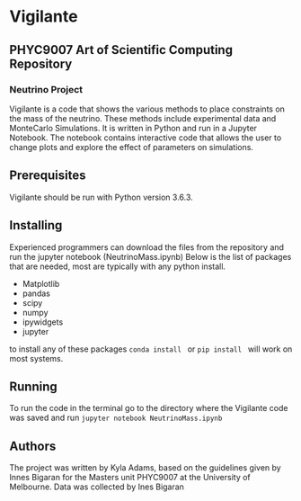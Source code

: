# Vigilante
## PHYC9007 Art of Scientific Computing Repository
### Neutrino Project

Vigilante is a code that shows the various methods to place constraints on the mass of the neutrino. These methods include experimental data and MonteCarlo Simulations.
It is written in Python and run in a Jupyter Notebook. 
The notebook contains interactive code that allows the user to change plots and explore the effect of parameters on simulations. 

## Prerequisites

Vigilante should be run with Python version 3.6.3.

## Installing

Experienced programmers can download the files from the repository and run the jupyter notebook (NeutrinoMass.ipynb)
Below is the list of packages that are needed, most are typically with any python install.

* Matplotlib
* pandas
* scipy
* numpy
* ipywidgets
* jupyter

to install any of these packages ```conda install ``` or ```pip install ``` will work on most systems.

## Running

To run the code in the terminal go to the directory where the Vigilante code was saved and run ```jupyter notebook NeutrinoMass.ipynb```

## Authors
The project was written by Kyla Adams, based on the guidelines given by Innes Bigaran for the Masters unit PHYC9007 at the University of Melbourne.
Data was collected by Ines Bigaran
